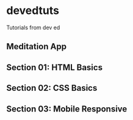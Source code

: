 # devedtuts
Tutorials from dev ed

## Meditation App
## Section 01: HTML Basics
## Section 02: CSS Basics
## Section 03: Mobile Responsive


